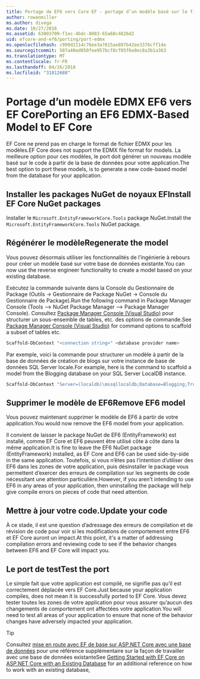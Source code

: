 ```yaml
---
title: Portage de EF6 vers Core EF - portage d’un modèle basé sur le fichier EDMX
author: rowanmiller
ms.author: divega
ms.date: 10/27/2016
ms.assetid: 63003709-f1ec-4bdc-8083-65a60c4826d2
uid: efcore-and-ef6/porting/port-edmx
ms.openlocfilehash: c999d2114c76ee3a7615ae897b42ee3376cff14e
ms.sourcegitcommit: 507a40ed050fee957bcf8cf05f6e0ec8a3b1a363
ms.translationtype: MT
ms.contentlocale: fr-FR
ms.lasthandoff: 04/26/2018
ms.locfileid: "31812688"
---
```

# <a name="porting-an-ef6-edmx-based-model-to-ef-core"></a><span data-ttu-id="f6e27-102">Portage d’un modèle EDMX EF6 vers EF Core</span><span class="sxs-lookup"><span data-stu-id="f6e27-102">Porting an EF6 EDMX-Based Model to EF Core</span></span>

<span data-ttu-id="f6e27-103">EF Core ne prend pas en charge le format de fichier EDMX pour les modèles.</span><span class="sxs-lookup"><span data-stu-id="f6e27-103">EF Core does not support the EDMX file format for models.</span></span> <span data-ttu-id="f6e27-104">La meilleure option pour ces modèles, le port doit générer un nouveau modèle basé sur le code à partir de la base de données pour votre application.</span><span class="sxs-lookup"><span data-stu-id="f6e27-104">The best option to port these models, is to generate a new code-based model from the database for your application.</span></span>

## <a name="install-ef-core-nuget-packages"></a><span data-ttu-id="f6e27-105">Installer les packages NuGet de noyaux EF</span><span class="sxs-lookup"><span data-stu-id="f6e27-105">Install EF Core NuGet packages</span></span>

<span data-ttu-id="f6e27-106">Installer le `Microsoft.EntityFrameworkCore.Tools` package NuGet.</span><span class="sxs-lookup"><span data-stu-id="f6e27-106">Install the `Microsoft.EntityFrameworkCore.Tools` NuGet package.</span></span>

## <a name="regenerate-the-model"></a><span data-ttu-id="f6e27-107">Régénérer le modèle</span><span class="sxs-lookup"><span data-stu-id="f6e27-107">Regenerate the model</span></span>

<span data-ttu-id="f6e27-108">Vous pouvez désormais utiliser les fonctionnalités de l’ingénierie à rebours pour créer un modèle basé sur votre base de données existante.</span><span class="sxs-lookup"><span data-stu-id="f6e27-108">You can now use the reverse engineer functionality to create a model based on your existing database.</span></span>

<span data-ttu-id="f6e27-109">Exécutez la commande suivante dans la Console du Gestionnaire de Package (Outils -> Gestionnaire de Package NuGet -> Console du Gestionnaire de Package).</span><span class="sxs-lookup"><span data-stu-id="f6e27-109">Run the following command in Package Manager Console (Tools –> NuGet Package Manager –> Package Manager Console).</span></span> <span data-ttu-id="f6e27-110">Consultez [Package Manager Console (Visual Studio)](../../core/miscellaneous/cli/powershell.md) pour structurer un sous-ensemble de tables, etc. des options de commande.</span><span class="sxs-lookup"><span data-stu-id="f6e27-110">See [Package Manager Console (Visual Studio)](../../core/miscellaneous/cli/powershell.md) for command options to scaffold a subset of tables etc.</span></span>

``` powershell
Scaffold-DbContext "<connection string>" <database provider name>
```

<span data-ttu-id="f6e27-111">Par exemple, voici la commande pour structurer un modèle à partir de la base de données de création de blogs sur votre instance de base de données SQL Server locale.</span><span class="sxs-lookup"><span data-stu-id="f6e27-111">For example, here is the command to scaffold a model from the Blogging database on your SQL Server LocalDB instance.</span></span>

``` powershell
Scaffold-DbContext "Server=(localdb)\mssqllocaldb;Database=Blogging;Trusted_Connection=True;" Microsoft.EntityFrameworkCore.SqlServer
```

## <a name="remove-ef6-model"></a><span data-ttu-id="f6e27-112">Supprimer le modèle de EF6</span><span class="sxs-lookup"><span data-stu-id="f6e27-112">Remove EF6 model</span></span>

<span data-ttu-id="f6e27-113">Vous pouvez maintenant supprimer le modèle de EF6 à partir de votre application.</span><span class="sxs-lookup"><span data-stu-id="f6e27-113">You would now remove the EF6 model from your application.</span></span>

<span data-ttu-id="f6e27-114">Il convient de laisser le package NuGet de EF6 (EntityFramework) est installé, comme EF Core et EF6 peuvent être utilisé côte à côte dans la même application.</span><span class="sxs-lookup"><span data-stu-id="f6e27-114">It is fine to leave the EF6 NuGet package (EntityFramework) installed, as EF Core and EF6 can be used side-by-side in the same application.</span></span> <span data-ttu-id="f6e27-115">Toutefois, si vous n’êtes pas l’intention d’utiliser des EF6 dans les zones de votre application, puis désinstaller le package vous permettent d’exercer des erreurs de compilation sur les segments de code nécessitant une attention particulière.</span><span class="sxs-lookup"><span data-stu-id="f6e27-115">However, if you aren't intending to use EF6 in any areas of your application, then uninstalling the package will help give compile errors on pieces of code that need attention.</span></span>

## <a name="update-your-code"></a><span data-ttu-id="f6e27-116">Mettre à jour votre code.</span><span class="sxs-lookup"><span data-stu-id="f6e27-116">Update your code</span></span>

<span data-ttu-id="f6e27-117">À ce stade, il est une question d’adressage des erreurs de compilation et de révision de code pour voir si les modifications de comportement entre EF6 et EF Core auront un impact.</span><span class="sxs-lookup"><span data-stu-id="f6e27-117">At this point, it's a matter of addressing compilation errors and reviewing code to see if the behavior changes between EF6 and EF Core will impact you.</span></span>

## <a name="test-the-port"></a><span data-ttu-id="f6e27-118">Le port de test</span><span class="sxs-lookup"><span data-stu-id="f6e27-118">Test the port</span></span>

<span data-ttu-id="f6e27-119">Le simple fait que votre application est compilé, ne signifie pas qu’il est correctement déplacée vers EF Core.</span><span class="sxs-lookup"><span data-stu-id="f6e27-119">Just because your application compiles, does not mean it is successfully ported to EF Core.</span></span> <span data-ttu-id="f6e27-120">Vous devez tester toutes les zones de votre application pour vous assurer qu’aucun des changements de comportement ont affectées votre application.</span><span class="sxs-lookup"><span data-stu-id="f6e27-120">You will need to test all areas of your application to ensure that none of the behavior changes have adversely impacted your application.</span></span>

> [!TIP]
> <span data-ttu-id="f6e27-121">Consultez [mise en route avec EF de base sur ASP.NET Core avec une base de données](xref:core/get-started/aspnetcore/existing-db) pour une référence supplémentaire sur la façon de travailler avec une base de données existante</span><span class="sxs-lookup"><span data-stu-id="f6e27-121">See [Getting Started with EF Core on ASP.NET Core with an Existing Database](xref:core/get-started/aspnetcore/existing-db) for an additional reference on how to work with an existing database,</span></span> 
